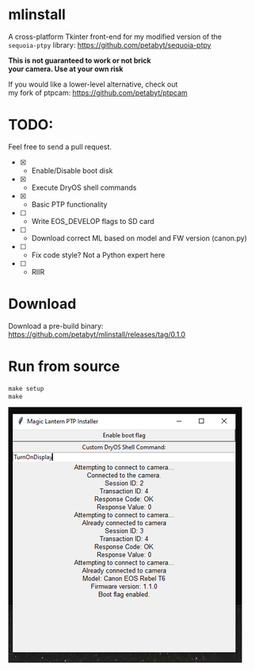 # mlinstall
A cross-platform Tkinter front-end for my modified version of the  
`sequoia-ptpy` library: https://github.com/petabyt/sequoia-ptpy  

**This is not guaranteed to work or not brick  
your camera. Use at your own risk**

If you would like a lower-level alternative, check out  
my fork of ptpcam: https://github.com/petabyt/ptpcam  

# TODO:
Feel free to send a pull request.  
- [x] - Enable/Disable boot disk
- [x] - Execute DryOS shell commands
- [x] - Basic PTP functionality
- [ ] - Write EOS_DEVELOP flags to SD card
- [ ] - Download correct ML based on model and FW version (canon.py)
- [ ] - Fix code style? Not a Python expert here
- [ ] - RIIR

# Download
Download a pre-build binary:  
https://github.com/petabyt/mlinstall/releases/tag/0.1.0  

# Run from source
```
make setup
make
```

![demo](screenshot.png)
